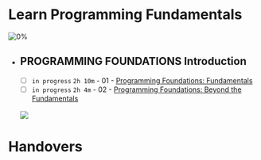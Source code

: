 # Learn Programming Fundamentals

![0%](https://progress-bar.dev/0/?title=Done)
<br />

- ## PROGRAMMING FOUNDATIONS Introduction

  - [ ] `in progress` `2h 10m` - 01 - [Programming Foundations: Fundamentals](https://www.linkedin.com/learning/programming-foundations-fundamentals-3/the-fundamentals-of-programming?autoplay=true&contextUrn=urn%3Ali%3AlyndaLearningPath%3A56db2b643dd5596be4e4989b)
  - [ ] `in progress` `2h 4m` - 02 - [Programming Foundations: Beyond the Fundamentals](https://www.linkedin.com/learning/programming-foundations-beyond-the-fundamentals/broadening-your-knowledge-of-programming-fundamentals?autoplay=true&contextUrn=urn%3Ali%3AlyndaLearningPath%3A56db2b643dd5596be4e4989b)
  <br />
  <img src="https://img.shields.io/badge/Total%20Number%20Of%20Hours%20For%20This%20Courses-4h14m-blue">

# Handovers
